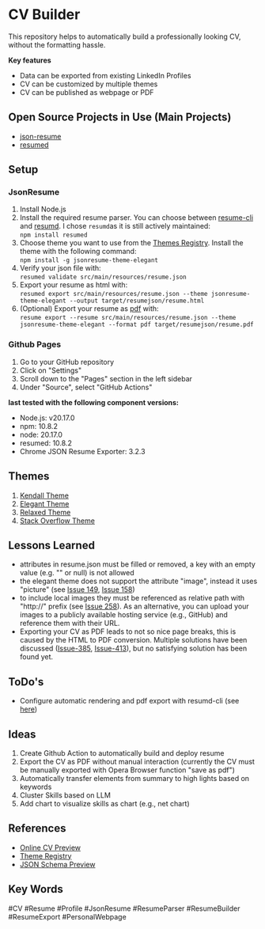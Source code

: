 # CV Builder

This repository helps to automatically build a professionally looking CV, without the formatting hassle.

**Key features**

- Data can be exported from existing LinkedIn Profiles
- CV can be customized by multiple themes
- CV can be published as webpage or PDF

## Open Source Projects in Use (Main Projects)

- [json-resume](https://github.com/jsonresume)
- [resumed](https://github.com/rbardini/resumed)

## Setup

### JsonResume
1. Install Node.js
2. Install the required resume parser. You can choose between [resume-cli](https://github.com/jsonresume/resume-cli) and [resumd](https://github.com/rbardini/resumed). I chose `resumd`as it is still actively maintained:<br>
`npm install resumed`
3. Choose theme you want to use from the [Themes Registry](https://jsonresume.org/themes). Install the theme with the following command:<br>
`npm install -g jsonresume-theme-elegant`
4. Verify your json file with:<br>
`resumed validate src/main/resources/resume.json`
5. Export your resume as html with:<br>
`resumed export src/main/resources/resume.json --theme jsonresume-theme-elegant --output target/resumejson/resume.html`
6. (Optional) Export your resume as [pdf](https://stackoverflow.com/questions/57372555/how-can-i-download-my-json-resume-as-pdf-on-my-gist) with:<br>
`resume export --resume src/main/resources/resume.json --theme jsonresume-theme-elegant --format pdf target/resumejson/resume.pdf`

### Github Pages

1. Go to your GitHub repository
2. Click on "Settings"
3. Scroll down to the "Pages" section in the left sidebar
4. Under "Source", select "GitHub Actions"

**last tested with the following component versions:**

- Node.js:  v20.17.0
- npm:      10.8.2
- node:     20.17.0
- resumed:  10.8.2
- Chrome JSON Resume Exporter: 3.2.3

## Themes

1. [Kendall Theme](https://registry.jsonresume.org/thomasdavis?theme=kendall)
2. [Elegant Theme](https://registry.jsonresume.org/thomasdavis?theme=elegant)
3. [Relaxed Theme](https://registry.jsonresume.org/thomasdavis?theme=relaxed)
4. [Stack Overflow Theme](https://registry.jsonresume.org/thomasdavis?theme=stackoverflow)

## Lessons Learned

- attributes in resume.json must be filled or removed, a key with an empty value (e.g. "" or null) is not allowed
- the elegant theme does not support the attribute "image", instead it uses "picture" \(see [Issue 149](https://github.com/mudassir0909/jsonresume-theme-elegant/issues/149), [Issue 158](https://github.com/mudassir0909/jsonresume-theme-elegant/issues/158))
- to include local images they must be referenced as relative path with  "http://" prefix \(see [Issue 258](https://github.com/jsonresume/resume-cli/issues/258)). As an alternative, you can upload your images to a publicly available hosting service (e.g., GitHub) and reference them with their URL.
- Exporting your CV as PDF leads to not so nice page breaks, this is caused by the HTML to PDF conversion. Multiple solutions have been discussed ([Issue-385](https://github.com/jsonresume/resume-cli/issues/385), [Issue-413](https://github.com/jsonresume/resume-cli/issues/413#issuecomment-750454100)), but no satisfying solution has been found yet.

## ToDo's
* Configure automatic rendering and pdf export with resumd-cli (see [here](https://github.com/rbardini/resumed/tree/main/examples/with-pdf-export))

## Ideas

1. Create Github Action to automatically build and deploy resume
2. Export the CV as PDF without manual interaction (currently the CV must be manually exported with Opera Browser function "save as pdf")
3. Automatically transfer elements from summary to high lights based on keywords
4. Cluster Skills based on LLM
5. Add chart to visualize skills as chart (e.g., net chart)

## References

- [Online CV Preview](https://registry.jsonresume.org/bibAtWork?theme=kendall)
- [Theme Registry](https://jsonresume.org/themes)
- [JSON Schema Preview](https://jsonresume.org/schema)

## Key Words
\#CV \#Resume \#Profile  \#JsonResume \#ResumeParser \#ResumeBuilder \#ResumeExport \#PersonalWebpage
